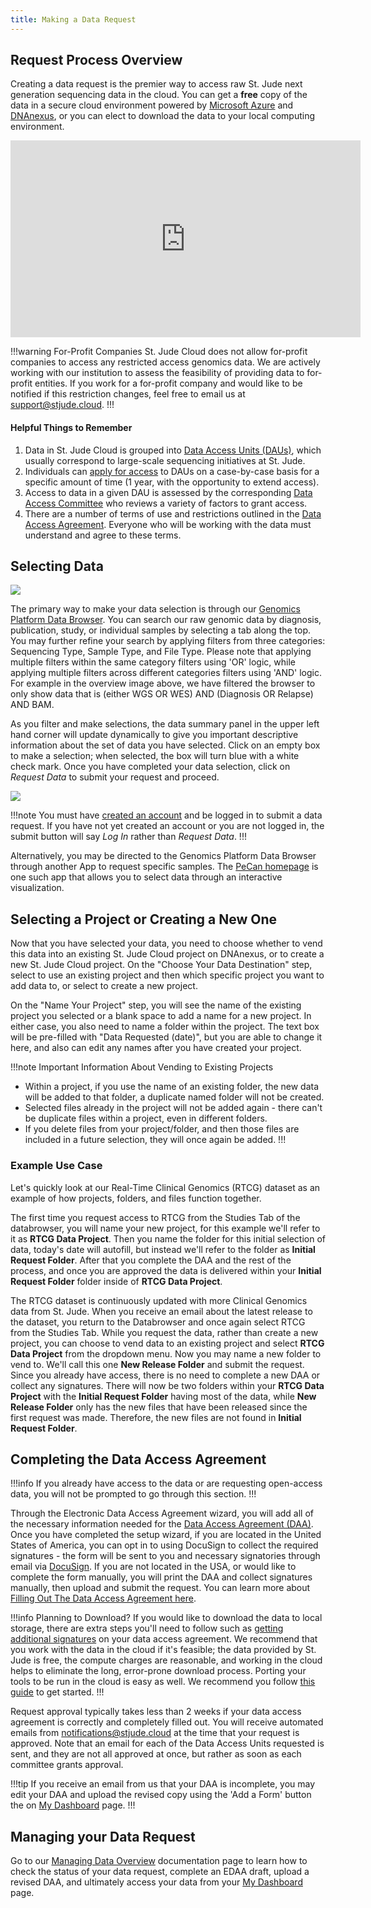 ```yaml
---
title: Making a Data Request
---
```


## Request Process Overview
   
Creating a data request is the premier way to access raw St. Jude next generation sequencing data in the cloud. You can get a **free** copy of the data in a secure cloud environment powered by [Microsoft Azure](https://azure.microsoft.com/en-us/) and [DNAnexus](https://www.dnanexus.com/), or you can elect to download the data to your local computing environment.

<iframe 
    width="560" 
    height="315" 
    src="https://www.youtube.com/embed/i9bJJ5uA_fY" 
    title="YouTube video player" 
    frameborder="0" 
    allow="accelerometer; autoplay; clipboard-write; encrypted-media; gyroscope; picture-in-picture" allowfullscreen>
</iframe>

!!!warning For-Profit Companies
St. Jude Cloud does not allow for-profit companies to access any restricted access genomics data. We are actively working with our institution to assess the feasibility of providing data to for-profit entities. If you work for a for-profit company and would like to be notified if this restriction changes, feel free to email us at [support@stjude.cloud](mailto:support@stjude.cloud).
!!!

#### Helpful Things to Remember

1. Data in St. Jude Cloud is grouped into [Data Access Units (DAUs)](../glossary/#data-access-unit), which usually correspond to large-scale sequencing initiatives at St. Jude. 
2. Individuals can [apply for access](../glossary/#data-access-agreement) to DAUs on a case-by-case basis for a specific amount of time (1 year, with the opportunity to extend access).
3. Access to data in a given DAU is assessed by the corresponding [Data Access Committee](../glossary/#data-access-committee) who reviews a variety of factors to grant access.
4. There are a number of terms of use and restrictions outlined in the [Data Access Agreement](https://platform.stjude.cloud/api/v1/data_access_agreements/). Everyone who will be working with the data must understand and agree to these terms.

## Selecting Data

![](./data-browser-overview.png)

The primary way to make your data selection is through our [Genomics Platform Data Browser](https://platform.stjude.cloud/data/diseases/paired-tumor-normal). You can search our raw genomic data by diagnosis, publication, study, or individual samples by selecting a tab along the top. You may further refine your search by applying filters from three categories: Sequencing Type, Sample Type, and File Type. Please note that applying multiple filters within the same category filters using 'OR' logic, while applying multiple filters across different categories filters using 'AND' logic. For example in the overview image above, we have filtered the browser to only show data that is (either WGS OR WES) AND (Diagnosis OR Relapse) AND BAM.
 
As you filter and make selections, the data summary panel in the upper left hand corner will update dynamically to give you important descriptive information about the set of data you have selected. Click on an empty box to make a selection; when selected, the box will turn blue with a white check mark. Once you have completed your data selection, click on *Request Data* to submit your request and proceed. 

![](./request-data-select-data.gif)

!!!note
You must have [created an account](../../accounts-and-billing) and be logged in to submit a data request. If you have not yet created an account or you are not logged in, the submit button will say *Log In* rather than *Request Data*.
!!!

Alternatively, you may be directed to the Genomics Platform Data Browser through another App to request specific samples. The [PeCan homepage](../../../pecan/#requesting-raw-genomics-through-pecan) is one such app that allows you to select data through an interactive visualization.

<!-- After clicking on *Request Data*, we ask that you review your selection and make sure that the [DAUs](../glossary/#data-access-unit) corresponding to the set of data you have selected is indeed the data you want to request. -->

<!--![](./request-data-select-DAUs.png)-->

## Selecting a Project or Creating a New One

Now that you have selected your data, you need to choose whether to vend this data into an existing St. Jude Cloud project on DNAnexus, or to create a new St. Jude Cloud project. On the "Choose Your Data Destination" step, select to use an existing project and then which specific project you want to add data to, or select to create a new project.

On the "Name Your Project" step, you will see the name of the existing project you selected or a blank space to add a name for a new project. In either case, you also need to name a folder within the project. The text box will be pre-filled with "Data Requested (date)", but you are able to change it here, and also can edit any names after you have created your project.

!!!note Important Information About Vending to Existing Projects
* Within a project, if you use the name of an existing folder, the new data will be added to that folder, a duplicate named folder will not be created.
* Selected files already in the project will not be added again - there can't be duplicate files within a project, even in different folders.
* If you delete files from your project/folder, and then those files are included in a future selection, they will once again be added.
!!!

### Example Use Case

Let's quickly look at our Real-Time Clinical Genomics (RTCG) dataset as an example of how projects, folders, and files function together.

The first time you request access to RTCG from the Studies Tab of the databrowser, you will name your new project, for this example we'll refer to it as **RTCG Data Project**. Then you name the folder for this initial selection of data, today's date will autofill, but instead we'll refer to the folder as **Initial Request Folder**. After that you complete the DAA and the rest of the process, and once you are approved the data is delivered within your **Initial Request Folder** folder inside of **RTCG Data Project**.

The RTCG dataset is continuously updated with more Clinical Genomics data from St. Jude. When you receive an email about the latest release to the dataset, you return to the Databrowser and once again select RTCG from the Studies Tab. While you request the data, rather than create a new project, you can choose to vend data to an existing project and select **RTCG Data Project** from the dropdown menu. Now you may name a new folder to vend to. We'll call this one **New Release Folder** and submit the request. Since you already have access, there is no need to complete a new DAA or collect any signatures. There will now be two folders within your **RTCG Data Project** with the **Initial Request Folder** having most of the data, while **New Release Folder** only has the new files that have been released since the first request was made. Therefore, the new files are not found in **Initial Request Folder**.


## Completing the Data Access Agreement

!!!info 
If you already have access to the data or are requesting open-access data, you will not be prompted to go through this section.
!!!


<!--Every person who requests access to our controlled-access data must sign the [Data Access Agreement (DAA)](../glossary/#data-access-agreement). If you are located in the United States of America, you can opt in to completing the DAA through an electronic setup wizard. If you are not located in the USA, or would like to complete the form manually, you can follow our instructions on [Filling Out The Data Access Agreement](../how-to-fill-out-daa).-->


Through the Electronic Data Access Agreement wizard, you will add all of the necessary information needed for the [Data Access Agreement (DAA)](../glossary/#data-access-agreement). Once you have completed the setup wizard, if you are located in the United States of America, you can opt in to using DocuSign to collect the required signatures - the form will be sent to you and necessary signatories through email via [DocuSign](https://www.docusign.com). If you are not located in the USA, or would like to complete the form manually, you will print the DAA and collect signatures manually, then upload and submit the request. You can learn more about [Filling Out The Data Access Agreement here](../how-to-fill-out-daa).

!!!info Planning to Download?
If you would like to download the data to local storage, there are extra steps you'll need to follow such as [getting additional signatures](../how-to-fill-out-daa/#data-download-permission) on your data access agreement. We recommend that you work with the data in the cloud if it's feasible; the data provided by St. Jude is free, the compute charges are reasonable, and working in the cloud helps to eliminate the long, error-prone download process. Porting your tools to be run in the cloud is easy as well. We recommend you follow [this guide](../../analyzing-data/creating-a-cloud-app) to get started.
!!!

Request approval typically takes less than 2 weeks if your data access agreement is correctly and completely filled out. You will receive automated emails from notifications@stjude.cloud at the time that your request is approved. Note that an email for each of the Data Access Units requested is sent, and they are not all approved at once, but rather as soon as each committee grants approval. 

!!!tip 
If you receive an email from us that your DAA is incomplete, you may edit your DAA and upload the revised copy using the 'Add a Form' button the on [My Dashboard](../../managing-data/working-with-our-data/#managing-your-data-requests) page. 
!!!


## Managing your Data Request
Go to our [Managing Data Overview](../../managing-data/working-with-our-data) documentation page to learn how to check the status of your data request, complete an EDAA draft, upload a revised DAA, and ultimately access your data from your [My Dashboard](https://platform.stjude.cloud/requests/manage) page.



